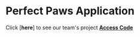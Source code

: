 # Perfect Paws Application
Click [**here**] to see our team's project
[**Access Code**](https://code-with-me.global.jetbrains.com/BfWpJMjJ4apJy9O9pgN6Og#p=IC&fp=8F494D729925A5F2FDCC39AFA93AEF4AA049D91800F6EBE0FD147179DD94B8D3)
